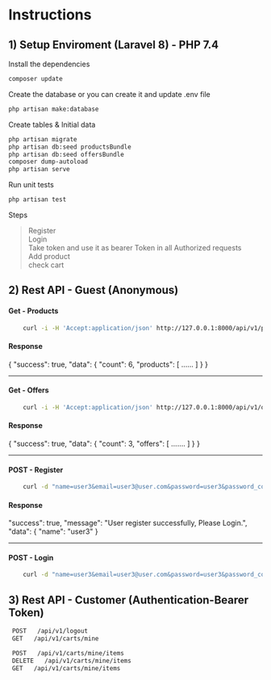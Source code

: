 # Instructions

## 1) Setup Enviroment (Laravel 8) - PHP 7.4

Install the dependencies
```sh
composer update
```

Create the database or you can create it and update .env file
```sh
php artisan make:database
```
Create tables & Initial data
```sh
php artisan migrate
php artisan db:seed productsBundle
php artisan db:seed offersBundle
composer dump-autoload
php artisan serve
```
Run unit tests
```sh
php artisan test
```

Steps
>Register\
>Login\
>Take token and use it as bearer Token in all Authorized requests\
>Add product\
>check cart



## 2) Rest API - Guest (Anonymous)

#### Get - Products 
```sh
    curl -i -H 'Accept:application/json' http://127.0.0.1:8000/api/v1/products
```
#### Response
{
    "success": true,
    "data": {
        "count": 6,
        "products": 
        [
           ......
        ]
    }
}

----

#### Get - Offers
```sh
    curl -i -H 'Accept:application/json' http://127.0.0.1:8000/api/v1/offers
```
#### Response
{
    "success": true,
    "data": {
        "count": 3,
        "offers": 
        [
            .......
        ]
    }
}

----

#### POST - Register

```sh
    curl -d "name=user3&email=user3@user.com&password=user3&password_confirmation=user3" -X POST http://127.0.0.1:8000/api/v1/register
```
#### Response
 "success": true,
    "message": "User register successfully, Please Login.",
    "data": {
        "name": "user3"
    }
    
----

#### POST - Login

```sh
    curl -d "name=user3&email=user3@user.com&password=user3&password_confirmation=user3" -X POST http://127.0.0.1:8000/api/v1/register
```

## 3) Rest API - Customer (Authentication-Bearer Token)
```sh
 POST   /api/v1/logout
 GET   /api/v1/carts/mine
```
```sh
 POST   /api/v1/carts/mine/items
 DELETE   /api/v1/carts/mine/items
 GET   /api/v1/carts/mine/items
```


